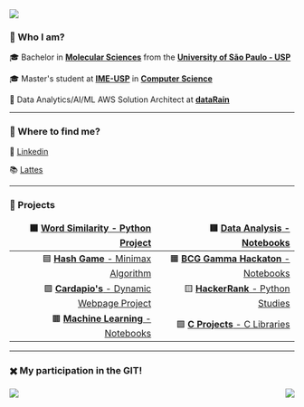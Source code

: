 <img src="https://img.shields.io/static/v1?label=Overview&message=LucasNSequeira&color=f8efd4&style=for-the-badge&logo=GitHub">


### 💁 Who I am?

<p>

🎓 Bachelor in [**Molecular Sciences**](http://www.cecm.usp.br/) from the [**University of São Paulo - USP**](https://www5.usp.br/)<br/>
  
🎓 Master's student at [**IME-USP**](https://www.ime.usp.br/) in [**Computer Science**](https://www.ime.usp.br/dcc/)<br/>

💼 Data Analytics/AI/ML AWS Solution Architect at [**dataRain**](https://www.datarain.com.br/)<br/>

</p>

<hr>

### 🥽 Where to find me?

<p>

👔 [Linkedin](https://www.linkedin.com/in/lucasnseq/)<br/>

📚 [Lattes](http://lattes.cnpq.br/8818674058920114)

</p>

<hr>

### 🌈 Projects

<p>

<style>
td, th {
    border: none !important;
    text-align: right !important 
}
</style>

| ⬛ [**Word Similarity** - Python Project](https://github.com/lucasns97/word_ps) | 🟥 [**Data Analysis** - Notebooks](https://github.com/lucasns97/data_analysis)<br/> |
| ------------ | ------------- |
| 🟦 [**Hash Game** - Minimax Algorithm](https://github.com/lucasns97/ex_jogo_da_velha) | 🟧 [**BCG Gamma Hackaton** - Notebooks](https://github.com/lucasns97/hackaton_bcggamma) |
| 🟪 [**Cardapio's** - Dynamic Webpage Project](https://github.com/lucasns97/cardapio-s) | 🟨 [**HackerRank** - Python Studies](https://github.com/lucasns97/hackerrank) |
| 🟫 [**Machine Learning** - Notebooks](https://github.com/lucasns97/ml_notebooks) | 🟩 [**C Projects** - C Libraries](https://github.com/lucasns97/c_projects) |

</p>

<hr>

### ✖️ My participation in the GIT!
<p>
<img align="left" src="https://github-readme-stats.vercel.app/api/top-langs/?username=lucasns97&theme=dracula&hide_langs_below=1&title_color=783c00&text_color=af552e&icon_color=783c00&bg_color=f8efd4&cache_seconds=2300" />

<img align='right' src="https://github-readme-stats.vercel.app/api?username=lucasns97&show_icons=true&title_color=783c00&text_color=af552e&icon_color=783c00&bg_color=f8efd4&cache_seconds=2300">
</p>





